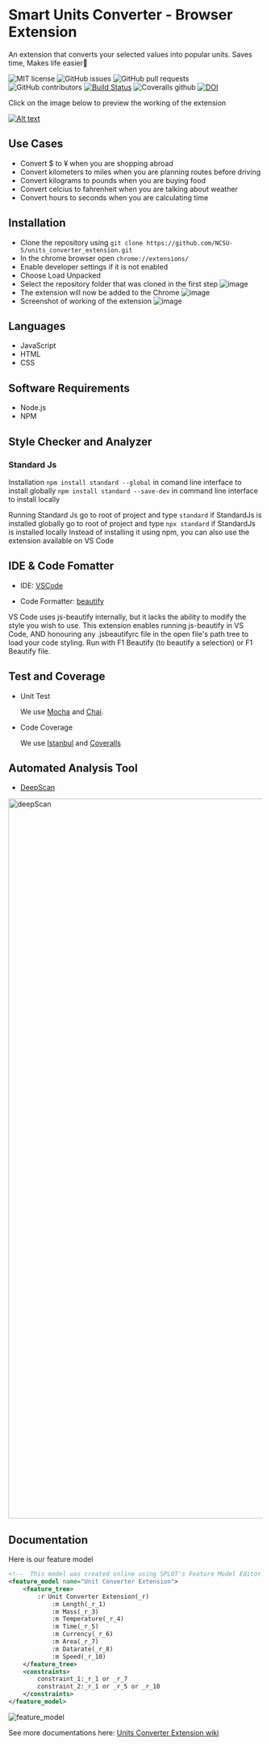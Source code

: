 # Smart Units Converter - Browser Extension

An extension that converts your selected values into popular units. Saves time, Makes life easier:dancer:

![MIT license](https://img.shields.io/badge/License-MIT-green.svg)
![GitHub issues](https://img.shields.io/github/issues/NCSU-S/units_converter_extension)
![GitHub pull requests](https://img.shields.io/github/issues-pr/NCSU-S/units_converter_extension)
![GitHub contributors](https://img.shields.io/github/contributors/NCSU-S/units_converter_extension)
[![Build Status](https://travis-ci.com/NCSU-S/units_converter_extension.svg?branch=master)](https://travis-ci.com/NCSU-S/units_converter_extension)
![Coveralls github](https://img.shields.io/coveralls/github/NCSU-S/units_converter_extension)
[![DOI](https://zenodo.org/badge/300009632.svg)](https://zenodo.org/badge/latestdoi/300009632)

Click on the image below to preview the working of the extension

[![Alt text](https://i.ytimg.com/vi/W4USPH2sBJw/hqdefault.jpg)](https://www.youtube.com/watch?v=W4USPH2sBJw&ab_channel=BhaveshAgrawal)

## Use Cases

- Convert $ to ¥ when you are shopping abroad
- Convert kilometers to miles when you are planning routes before driving
- Convert kilograms to pounds when you are buying food
- Convert celcius to fahrenheit when you are talking about weather
- Convert hours to seconds when you are calculating time

## Installation

- Clone the repository using ```git clone https://github.com/NCSU-S/units_converter_extension.git```
- In the chrome browser open ```chrome://extensions/```
- Enable developer settings if it is not enabled
- Choose Load Unpacked
- Select the repository folder that was cloned in the first step
![image](https://github.com/bhavesh242/units_converter_extension/blob/master/assets/Images/load%20unpacked.PNG)
- The extension will now be added to the Chrome
![image](https://github.com/bhavesh242/units_converter_extension/blob/master/assets/Images/Uploaded.PNG)
- Screenshot of working of the extension
![image](https://github.com/bhavesh242/units_converter_extension/blob/master/assets/Images/Example.PNG)

## Languages

- JavaScript
- HTML
- CSS

## Software Requirements

- Node.js
- NPM

## Style Checker and Analyzer

### Standard Js

Installation</b>
`npm install standard --global` in comand line interface to install globally
`npm install standard --save-dev` in command line interface to install locally

Running Standard Js</b>
go to root of project and type `standard` if StandardJs is installed globally
go to root of project and type `npx standard` if StandardJs is installed locally
Instead of installing it using npm, you can also use the extension available on VS Code

## IDE & Code Fomatter

- IDE: [VSCode](https://code.visualstudio.com/)

- Code Formatter: [beautify](https://marketplace.visualstudio.com/items?itemName=HookyQR.beautify)

VS Code uses js-beautify internally, but it lacks the ability to modify the style you wish to use. This extension enables running js-beautify in VS Code, AND honouring any .jsbeautifyrc file in the open file's path tree to load your code styling. Run with F1 Beautify (to beautify a selection) or F1 Beautify file.

## Test and Coverage

- Unit Test
  
  We use [Mocha](https://mochajs.org/) and [Chai](https://www.chaijs.com/).

- Code Coverage
  
  We use [Istanbul](https://istanbul.js.org/) and [Coveralls](https://coveralls.io/)

## Automated Analysis Tool

- [DeepScan](https://deepscan.io/dashboard/#view=project&tid=11517&pid=14425&bid=268342&prid=&subview=overview)

<img width="1427" alt="deepScan" src="https://user-images.githubusercontent.com/54377114/97389563-fe9dd780-18b0-11eb-8203-b1ea489175c1.png">

## Documentation

Here is our feature model</br>

```xml
<!--  This model was created online using SPLOT's Feature Model Editor (http://www.splot-research.org) -->
<feature_model name="Unit Converter Extension">
    <feature_tree>
        :r Unit Converter Extension(_r)
            :m Length(_r_1)
            :m Mass(_r_3)
            :m Temperature(_r_4)
            :m Time(_r_5)
            :m Currency(_r_6)
            :m Area(_r_7)
            :m Datarate(_r_8)
            :m Speed(_r_10)
    </feature_tree>
    <constraints>
        constraint_1:_r_1 or _r_7
        constraint_2:_r_1 or _r_5 or _r_10
    </constraints>
</feature_model>
```

![feature_model](https://user-images.githubusercontent.com/54377114/97375975-8f18ef80-1892-11eb-9f56-aad931853218.png)

See more documentations here: [Units Converter Extension wiki](https://github.com/NCSU-S/units_converter_extension/wiki/Units-Converter-Extension-Documentation)
